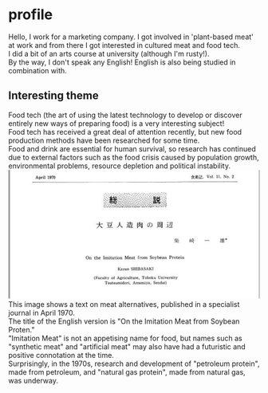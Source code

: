 # __profile__  
Hello, I work for a marketing company. I got involved in 'plant-based meat' at work and from there I got interested in cultured meat and food tech.  
I did a bit of an arts course at university (although I'm rusty!).  
By the way, I don't speak any English! English is also being studied in combination with.  

## __Interesting theme__
Food tech (the art of using the latest technology to develop or discover entirely new ways of preparing food) is a very interesting subject!  
Food tech has received a great deal of attention recently, but new food production methods have been researched for some time.  
Food and drink are essential for human survival, so research has continued due to external factors such as the food crisis caused by population growth, environmental problems, resource depletion and political instability.  
![__Synthetic meat__](syntheticmeat.JPG)  
This image shows a text on meat alternatives, published in a specialist journal in April 1970.  
The title of the English version is "On the Imitation Meat from Soybean Proten."  
"Imitation Meat" is not an appetising name for food, but names such as "synthetic meat" and "artificial meat" may also have had a futuristic and positive connotation at the time.  
Surprisingly, in the 1970s, research and development of "petroleum protein", made from petroleum, and "natural gas protein", made from natural gas, was underway.  
 
